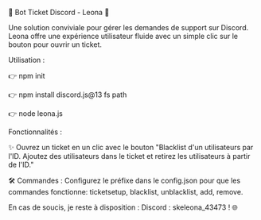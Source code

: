 🎫 Bot Ticket Discord - Leona 🌟

Une solution conviviale pour gérer les demandes de support sur Discord. Leona offre une expérience utilisateur fluide avec un simple clic sur le bouton pour ouvrir un ticket.

Utilisation :

👉 npm init

👉 npm install discord.js@13 fs path

👉 node leona.js

Fonctionnalités :

✨ Ouvrez un ticket en un clic avec le bouton "Blacklist d'un utilisateurs par l'ID. Ajoutez des utilisateurs dans le ticket et retirez les utilisateurs à partir de l'ID."

🛠️ Commandes : Configurez le préfixe dans le config.json pour que les commandes fonctionne: ticketsetup, blacklist, unblacklist, add, remove.

En cas de soucis, je reste à disposition : Discord : skeleona_43473 ! 🌐
